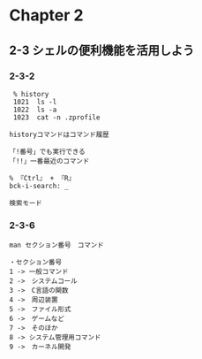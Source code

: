 # Chapter 2

## 2-3 シェルの便利機能を活用しよう
### 2-3-2
```
 % history
 1021  ls -l
 1022  ls -a
 1023  cat -n .zprofile

historyコマンドはコマンド履歴

「!番号」でも実行できる
「!!」一番最近のコマンド
```

```
% 『Ctrl』 + 『R』
bck-i-search: _ 

検索モード
```
### 2-3-6
```
man セクション番号　コマンド

・セクション番号
1 -> 一般コマンド
2 ->　システムコール
3 ->　C言語の関数
4 ->　周辺装置
5 ->　ファイル形式
6 ->　ゲームなど
7 ->　そのほか
8 -> システム管理用コマンド
9 ->　カーネル開発
```
